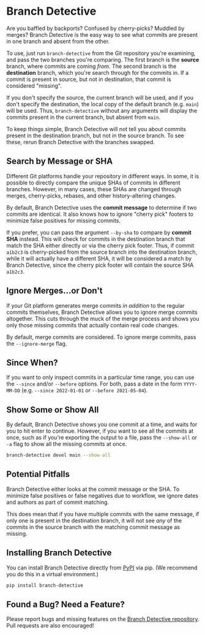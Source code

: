 # Branch Detective

Are you baffled by backports? Confused by cherry-picks? Muddled by merges?
Branch Detective is the easy way to see what commits are present in one
branch and absent from the other.

To use, just run `branch-detective` from the Git repository you're
examining, and pass the two branches you're comparing. The first branch is
the **source** branch, where commits are coming *from*. The second branch
is the **destination** branch, which you're search through for the commits in.
If a commit is present in source, but not in destination, that commit is
considered "missing".

If you don't specify the source, the current branch will be used, and if you don't
specify the destination, the local copy of the default branch (e.g. `main`) will be
used. Thus, `branch-detective` without any arguments will display the commits present
in the current branch, but absent from `main`.

To keep things simple, Branch Detective will not tell you about commits
present in the destination branch, but not in the source branch. To see these,
rerun Branch Detective with the branches swapped.

## Search by Message or SHA

Different Git platforms handle your repository in different ways. In some,
it is possible to directly compare the unique SHAs of commits in different
branches. However, in many cases, these SHAs are changed through merges,
cherry-picks, rebases, and other history-altering changes.

By default, Branch Detective uses the **commit message** to determine if two
commits are identical. It also knows how to ignore "cherry pick" footers
to minimize false positives for missing commits.

If you prefer, you can pass the argument `--by-sha` to compare by
**commit SHA** instead. This will check for commits in the destination
branch that match the SHA either directly or via the cherry pick footer.
Thus, if commit `a1b2c3` is cherry-picked from the source branch into
the destination branch, while it will actually have a different SHA, it will
be considered a match by Branch Detective, since the cherry pick footer will
contain the source SHA `a1b2c3`.

## Ignore Merges...or Don't

If your Git platform generates merge commits *in addition* to the regular
commits themselves, Branch Detective allows you to ignore merge commits
altogether. This cuts through the muck of the merge process and shows you only
those missing commits that actually contain real code changes.

By default, merge commits are considered. To ignore merge commits, pass the
`--ignore-merge` flag.

## Since When?

If you want to only inspect commits in a particular time range, you can use
the `--since` and/or `--before` options. For both, pass a date in the form
`YYYY-MM-DD` (e.g. `--since 2022-01-01` or `--before 2021-05-04`).

## Show Some or Show All

By default, Branch Detective shows you one commit at a time, and waits for
you to hit enter to continue. However, if you want to see all the commits
at once, such as if you're exporting the output to a file, pass the
`--show-all` or `-a` flag to show all the missing commits at once.

```bash
branch-detective devel main --show-all
```

## Potential Pitfalls

Branch Detective either looks at the commit message or the SHA. To minimize
false positives or false negatives due to workflow, we ignore dates and authors
as part of commit matching.

This does mean that if you have multiple commits with the same message, if
only one is present in the destination branch, it will not see *any* of the
commits in the source branch with the matching commit message as missing.

## Installing Branch Detective

You can install Branch Detective directly from [PyPI][2] via pip.
(We recommend you do this in a virtual environment.)

```bash
pip install branch-detective
```

## Found a Bug? Need a Feature?

Please report bugs and missing features on the
[Branch Detective repository][1]. Pull requests are also encouraged!

[1]: https://github.com/codemouse92/branch-detective
[2]: https://pypi.org/project/branch-detective/
